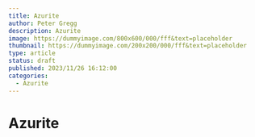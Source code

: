 ```yaml
---
title: Azurite
author: Peter Gregg
description: Azurite
image: https://dummyimage.com/800x600/000/fff&text=placeholder
thumbnail: https://dummyimage.com/200x200/000/fff&text=placeholder
type: article
status: draft
published: 2023/11/26 16:12:00
categories: 
  - Azurite
---
```


# Azurite
